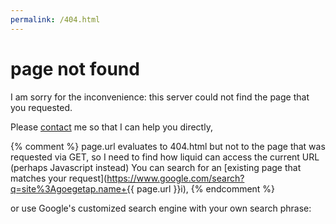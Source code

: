 ```yaml
---
permalink: /404.html
---
```


# page not found

I am sorry for the inconvenience: this server could not find the page that you requested.

Please [contact](/impressum/) me so that I can help you directly,

{% comment %} page.url evaluates to 404.html but not to the page that was requested via GET, so I need to find how liquid can access the current URL (perhaps Javascript instead)
You can search for an [existing page that matches your request](https://www.google.com/search?q=site%3Agoegetap.name+{{ page.url }}i),
{% endcomment %}

or use Google's customized search engine with your own search phrase:
<script async src="https://cse.google.com/cse.js?cx=6453f12de45eedf6f"></script>
<div class="gcse-search"></div>

